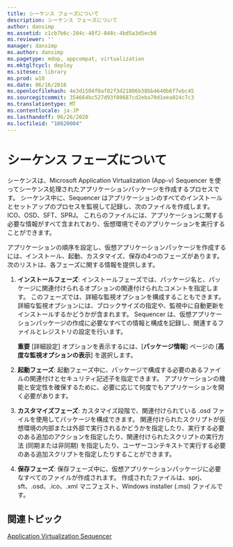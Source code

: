 ```yaml
---
title: シーケンス フェーズについて
description: シーケンス フェーズについて
author: dansimp
ms.assetid: c1cb7b6c-204c-48f2-848c-4bd5a3d5ecb6
ms.reviewer: ''
manager: dansimp
ms.author: dansimp
ms.pagetype: mdop, appcompat, virtualization
ms.mktglfcycl: deploy
ms.sitesec: library
ms.prod: w10
ms.date: 06/16/2016
ms.openlocfilehash: 4e3d1504f0af82f3d21806b38bb4640b6f7ebc45
ms.sourcegitcommit: 354664bc527d93f80687cd2eba70d1eea024c7c3
ms.translationtype: MT
ms.contentlocale: ja-JP
ms.lasthandoff: 06/26/2020
ms.locfileid: "10820004"
---
```

# シーケンス フェーズについて


シーケンスは、Microsoft Application Virtualization (App-v) Sequencer を使ってシーケンス処理されたアプリケーションパッケージを作成するプロセスです。 シーケンス中に、Sequencer はアプリケーションのすべてのインストールとセットアップのプロセスを監視して記録し、次のファイルを作成します。 ICO、OSD、SFT、SPRJ。 これらのファイルには、アプリケーションに関する必要な情報がすべて含まれており、仮想環境でそのアプリケーションを実行することができます。

アプリケーションの順序を設定し、仮想アプリケーションパッケージを作成するには、インストール、起動、カスタマイズ、保存の4つのフェーズがあります。 次のリストは、各フェーズに関する情報を提供します。

1.  **インストールフェーズ**: インストールフェーズでは、パッケージ名と、パッケージに関連付けられるオプションの関連付けられたコメントを指定します。 このフェーズでは、詳細な監視オプションを構成することもできます。 詳細な監視オプションには、ブロックサイズの指定や、監視中に自動更新をインストールするかどうかが含まれます。 Sequencer は、仮想アプリケーションパッケージの作成に必要なすべての情報と構成を記録し、関連するファイルとレジストリの設定を行います。

    **重要** [詳細設定] オプションを表示するには、[**パッケージ情報**] ページの [**高度な監視オプションの表示**] を選択します。

     

2.  **起動フェーズ**: 起動フェーズ中に、パッケージで構成する必要のあるファイルの関連付けとセキュリティ記述子を指定できます。 アプリケーションの機能と安定性を確保するために、必要に応じて何度でもアプリケーションを開く必要があります。

3.  **カスタマイズフェーズ**: カスタマイズ段階で、関連付けられている .osd ファイルを使用してパッケージを構成できます。 関連付けられたスクリプトが仮想環境の内部または外部で実行されるかどうかを指定したり、実行する必要のある追加のアクションを指定したり、関連付けられたスクリプトの実行方法 (同期または非同期) を指定したり、ユーザーコンテキストで実行する必要のある追加スクリプトを指定したりすることができます。

4.  **保存フェーズ**: 保存フェーズ中に、仮想アプリケーションパッケージに必要なすべてのファイルが作成されます。 作成されたファイルは、sprj、sft、.osd、.ico、.xml マニフェスト、Windows installer (.msi) ファイルです。

## 関連トピック


[Application Virtualization Sequencer](application-virtualization-sequencer.md)

 

 





